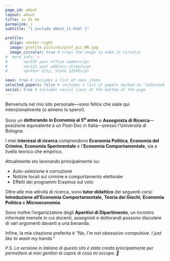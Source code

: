 ```yaml
---
page_id: about
layout: about
title: su di me
permalink: /
subtitle: "{ include about_it.html }"

profile:
  align: center-right
  image: profile_pictures/prof_pic_MR.jpg
  image_circular: true # crops the image to make it circular
#  more_info: >
#       <p>555 your office number</p>
#       <p>123 your address street</p>
#       <p>Your City, State 12345</p>

news: true # includes a list of news items
selected_papers: false # includes a list of papers marked as "selected={true}"
social: true # includes social icons at the bottom of the page
---
```


Benvenutə nel mio sito personale&mdash;sono felice che siate qui intenzionalmente (o almeno lo spero!).

Sono un <b style="color: $white-color;">dottorando in Economia al 5<sup>o</sup> anno</b> e <b style="color: $white-color;">Assegnista di Ricerca</b>&mdash;posizione equivalente a un Post-Doc in Italia&mdash;presso l'Università di Bologna.

I miei <b style="color: $white-color;">interessi di ricerca</b> comprendono <b style="color: $white-color;">Economia Politica</b>, <b style="color: $white-color;">Economia del Crimine</b>, <b style="color: $white-color;">Economia Sperimentale</b> e l'<b style="color: $white-color;">Economia Comportamentale</b>, sia a livello teorico che empirico.

Attualmente sto lavorando principalmente su:
<ul>
  <li>Auto-selezione e corruzione</li>
  <li>Notizie locali sul crimine e comportamento elettorale</li>
  <li>Effetti dei programmi Erasmus sul voto</li>
</ul>

Oltre alle mie attività di ricerca, sono <b style="color: $white-color;">tutor didattico</b> dei seguenti corsi: <b style="color: $white-color;">Introduzione all’Economia Comportamentale</b>, <b style="color: $white-color;">Teoria dei Giochi</b>, <b style="color: $white-color;">Economia Politica</b> e <b style="color: $white-color;">Microeconomia</b>.

Sono inoltre l’organizzatore degli <b style="color: $white-color;">Aperitivi di Dipartimento</b>, un incontro informale mensile in cui docenti, assegnisti e dottorandi possono discutere di vari argomenti davanti a una bevanda.

Infine, la mia citazione preferita è <i>"No, I'm not obsessive-compulsive. I just like to wash my hands."</i>

<i style="font-size: 10pt;">P.S. La versione in italiano di questo sito è stata creata principalmente per permettere ai miei genitori di capire di cosa mi occupo. 🫠</i>
